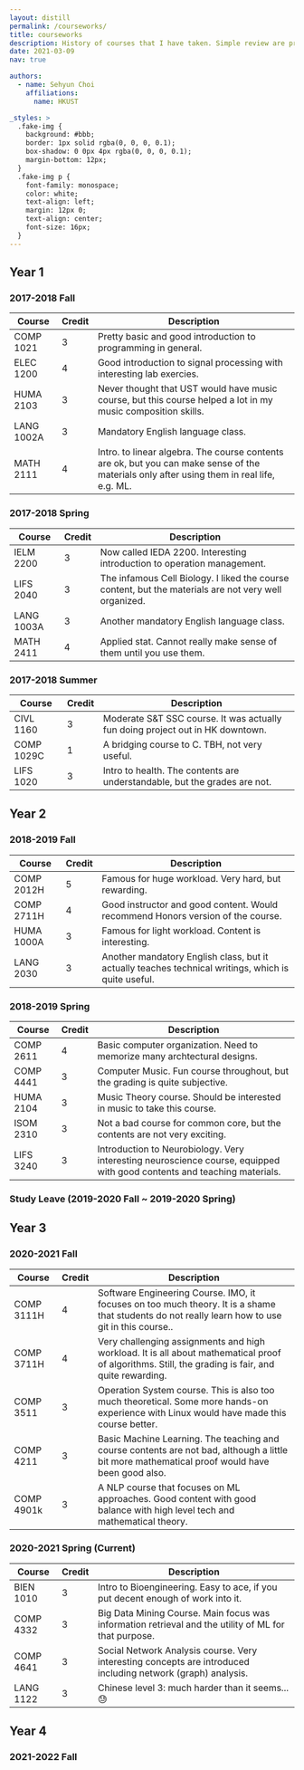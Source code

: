 ```yaml
---
layout: distill
permalink: /courseworks/
title: courseworks
description: History of courses that I have taken. Simple review are provided.
date: 2021-03-09
nav: true

authors:
  - name: Sehyun Choi
    affiliations:
      name: HKUST

_styles: >
  .fake-img {
    background: #bbb;
    border: 1px solid rgba(0, 0, 0, 0.1);
    box-shadow: 0 0px 4px rgba(0, 0, 0, 0.1);
    margin-bottom: 12px;
  }
  .fake-img p {
    font-family: monospace;
    color: white;
    text-align: left;
    margin: 12px 0;
    text-align: center;
    font-size: 16px;
  }
---
```


## Year 1

### 2017-2018 Fall

| Course     | Credit | Description |
|------------|--------|-------------|
| COMP 1021  | 3      |  Pretty basic and good introduction to programming in general. |
| ELEC 1200  | 4      |  Good introduction to signal processing with interesting lab exercies. |
| HUMA 2103  | 3      |  Never thought that UST would have music course, but this course helped a lot in my music composition skills.  |
| LANG 1002A | 3      |  Mandatory English language class. |
| MATH 2111  | 4      |  Intro. to linear algebra. The course contents are ok, but you can make sense of the materials only after using them in real life, e.g. ML. |


### 2017-2018 Spring

| Course     | Credit | Description |
|------------|--------|-------------|
| IELM 2200  | 3      | Now called IEDA 2200. Interesting introduction to operation management. |
| LIFS 2040  | 3      | The infamous Cell Biology. I liked the course content, but the materials are not very well organized.  |
| LANG 1003A | 3      | Another mandatory English language class. |
| MATH 2411  | 4      | Applied stat. Cannot really make sense of them until you use them. |

### 2017-2018 Summer

| Course     | Credit | Description |
|------------|--------|-------------|
| CIVL 1160  | 3      | Moderate S&T SSC course. It was actually fun doing project out in HK downtown. |
| COMP 1029C | 1      | A bridging course to C. TBH, not very useful. |
| LIFS 1020  | 3      | Intro to health. The contents are understandable, but the grades are not. |

## Year 2

### 2018-2019 Fall

| Course     | Credit | Description |
|------------|--------|-------------|
| COMP 2012H | 5      | Famous for huge workload. Very hard, but rewarding. |
| COMP 2711H | 4      | Good instructor and good content. Would recommend Honors version of the course. |
| HUMA 1000A | 3      | Famous for light workload. Content is interesting. |
| LANG 2030  | 3      | Another mandatory English class, but it actually teaches technical writings, which is quite useful. |

### 2018-2019 Spring

| Course     | Credit | Description |
|------------|--------|-------------|
| COMP 2611  | 4      | Basic computer organization. Need to memorize many archtectural designs. |
| COMP 4441  | 3      | Computer Music. Fun course throughout, but the grading is quite subjective. |
| HUMA 2104  | 3      | Music Theory course. Should be interested in music to take this course. |
| ISOM 2310  | 3      | Not a bad course for common core, but the contents are not very exciting. |
| LIFS 3240  | 3      | Introduction to Neurobiology. Very interesting neuroscience course, equipped with good contents and teaching materials. |


### Study Leave (2019-2020 Fall ~ 2019-2020 Spring)

## Year 3

### 2020-2021 Fall

| Course     | Credit | Description |
|------------|--------|-------------|
| COMP 3111H | 4      | Software Engineering Course. IMO, it focuses on too much theory. It is a shame that students do not really learn how to use git in this course.. |
| COMP 3711H | 4      | Very challenging assignments and high workload. It is all about mathematical proof of algorithms. Still, the grading is fair, and quite rewarding. |
| COMP 3511  | 3      | Operation System course. This is also too much theoretical. Some more hands-on experience with Linux would have made this course better. |
| COMP 4211  | 3      | Basic Machine Learning. The teaching and course contents are not bad, although a little bit more mathematical proof would have been good also. |
| COMP 4901k | 3      | A NLP course that focuses on ML approaches. Good content with good balance with high level tech and mathematical theory. |

### 2020-2021 Spring (Current)

| Course     | Credit | Description |
|------------|--------|-------------|
| BIEN 1010  | 3      | Intro to Bioengineering. Easy to ace, if you put decent enough of work into it. |
| COMP 4332  | 3      | Big Data Mining Course. Main focus was information retrieval and the utility of ML for that purpose. |
| COMP 4641  | 3      | Social Network Analysis course. Very interesting concepts are introduced including network (graph) analysis. |
| LANG 1122  | 3      | Chinese level 3: much harder than it seems... :sweat: |

## Year 4

### 2021-2022 Fall